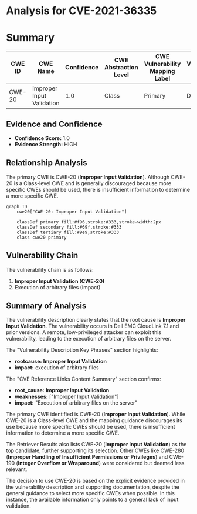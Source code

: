 # Analysis for CVE-2021-36335

# Summary
| CWE ID | CWE Name | Confidence | CWE Abstraction Level | CWE Vulnerability Mapping Label | CWE-Vulnerability Mapping Notes |
|---|---|---|---|---|---|
| CWE-20 | Improper Input Validation | 1.0 | Class | Primary | Discouraged |

## Evidence and Confidence

*   **Confidence Score:** 1.0
*   **Evidence Strength:** HIGH

## Relationship Analysis
The primary CWE is CWE-20 (**Improper Input Validation**). Although CWE-20 is a Class-level CWE and is generally discouraged because more specific CWEs should be used, there is insufficient information to determine a more specific CWE.

```mermaid
graph TD
    cwe20["CWE-20: Improper Input Validation"]
    
    classDef primary fill:#f96,stroke:#333,stroke-width:2px
    classDef secondary fill:#69f,stroke:#333
    classDef tertiary fill:#9e9,stroke:#333
    class cwe20 primary
```

## Vulnerability Chain
The vulnerability chain is as follows:
1.  **Improper Input Validation (CWE-20)**
2.  Execution of arbitrary files (Impact)

## Summary of Analysis
The vulnerability description clearly states that the root cause is **Improper Input Validation**. The vulnerability occurs in Dell EMC CloudLink 7.1 and prior versions. A remote, low-privileged attacker can exploit this vulnerability, leading to the execution of arbitrary files on the server.

The "Vulnerability Description Key Phrases" section highlights:

*   **rootcause:** **Improper Input Validation**
*   **impact:** execution of arbitrary files

The "CVE Reference Links Content Summary" section confirms:

*   **root\_cause:** **Improper Input Validation**
*   **weaknesses:** ["Improper Input Validation"]
*   **impact:** "Execution of arbitrary files on the server"

The primary CWE identified is CWE-20 (**Improper Input Validation**). While CWE-20 is a Class-level CWE and the mapping guidance discourages its use because more specific CWEs should be used, there is insufficient information to determine a more specific CWE.

The Retriever Results also lists CWE-20 (**Improper Input Validation**) as the top candidate, further supporting its selection. Other CWEs like CWE-280 (**Improper Handling of Insufficient Permissions or Privileges**) and CWE-190 (**Integer Overflow or Wraparound**) were considered but deemed less relevant.

The decision to use CWE-20 is based on the explicit evidence provided in the vulnerability description and supporting documentation, despite the general guidance to select more specific CWEs when possible. In this instance, the available information only points to a general lack of input validation.